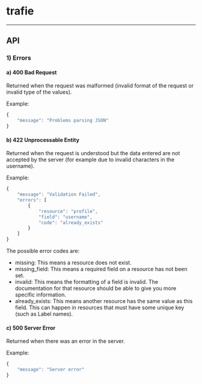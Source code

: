 # trafie
---

## API

### 1) Errors

#### a) 400 Bad Request

Returned when the request was malformed (invalid format of the request or invalid type of the values).

Example:

```javascript
{
    "message": "Problems parsing JSON"
}
```

#### b) 422 Unprocessable Entity

Returned when the request is understood but the data entered are not accepted by the server (for example due to invalid characters in the username).

Example:

```javascript
{
	"message": "Validation Failed",
	"errors": [
		{
			"resource": "profile",
			"field": "username",
			"code": "already_exists"
		}
	]
}
```
The possible error codes are:
* missing: This means a resource does not exist.
* missing_field: This means a required field on a resource has not been set.
* invalid: This means the formatting of a field is invalid. The documentation for that resource should be able to give you more specific information.
* already_exists: This means another resource has the same value as this field. This can happen in resources that must have some unique key (such as Label names).

#### c) 500 Server Error

Returned when there was an error in the server.

Example:

```javascript
{
    "message": "Server error"
}
```